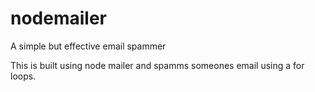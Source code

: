 # nodemailer
A simple but effective email spammer



This is built using node mailer and spamms someones email using a for loops.
